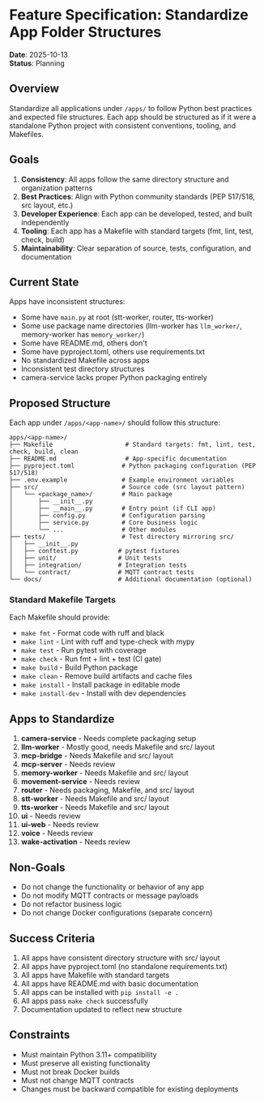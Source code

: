 # Feature Specification: Standardize App Folder Structures

**Date**: 2025-10-13  
**Status**: Planning

## Overview

Standardize all applications under `/apps/` to follow Python best practices and expected file structures. Each app should be structured as if it were a standalone Python project with consistent conventions, tooling, and Makefiles.

## Goals

1. **Consistency**: All apps follow the same directory structure and organization patterns
2. **Best Practices**: Align with Python community standards (PEP 517/518, src layout, etc.)
3. **Developer Experience**: Each app can be developed, tested, and built independently
4. **Tooling**: Each app has a Makefile with standard targets (fmt, lint, test, check, build)
5. **Maintainability**: Clear separation of source, tests, configuration, and documentation

## Current State

Apps have inconsistent structures:
- Some have `main.py` at root (stt-worker, router, tts-worker)
- Some use package name directories (llm-worker has `llm_worker/`, memory-worker has `memory_worker/`)
- Some have README.md, others don't
- Some have pyproject.toml, others use requirements.txt
- No standardized Makefile across apps
- Inconsistent test directory structures
- camera-service lacks proper Python packaging entirely

## Proposed Structure

Each app under `/apps/<app-name>/` should follow this structure:

```
apps/<app-name>/
├── Makefile                    # Standard targets: fmt, lint, test, check, build, clean
├── README.md                   # App-specific documentation
├── pyproject.toml             # Python packaging configuration (PEP 517/518)
├── .env.example               # Example environment variables
├── src/                       # Source code (src layout pattern)
│   └── <package_name>/        # Main package
│       ├── __init__.py
│       ├── __main__.py        # Entry point (if CLI app)
│       ├── config.py          # Configuration parsing
│       ├── service.py         # Core business logic
│       └── ...                # Other modules
├── tests/                     # Test directory mirroring src/
│   ├── __init__.py
│   ├── conftest.py           # pytest fixtures
│   ├── unit/                 # Unit tests
│   ├── integration/          # Integration tests
│   └── contract/             # MQTT contract tests
└── docs/                     # Additional documentation (optional)
```

### Standard Makefile Targets

Each Makefile should provide:
- `make fmt` - Format code with ruff and black
- `make lint` - Lint with ruff and type-check with mypy
- `make test` - Run pytest with coverage
- `make check` - Run fmt + lint + test (CI gate)
- `make build` - Build Python package
- `make clean` - Remove build artifacts and cache files
- `make install` - Install package in editable mode
- `make install-dev` - Install with dev dependencies

## Apps to Standardize

1. **camera-service** - Needs complete packaging setup
2. **llm-worker** - Mostly good, needs Makefile and src/ layout
3. **mcp-bridge** - Needs Makefile and src/ layout
4. **mcp-server** - Needs review
5. **memory-worker** - Needs Makefile and src/ layout
6. **movement-service** - Needs review
7. **router** - Needs packaging, Makefile, and src/ layout
8. **stt-worker** - Needs Makefile and src/ layout
9. **tts-worker** - Needs Makefile and src/ layout
10. **ui** - Needs review
11. **ui-web** - Needs review
12. **voice** - Needs review
13. **wake-activation** - Needs review

## Non-Goals

- Do not change the functionality or behavior of any app
- Do not modify MQTT contracts or message payloads
- Do not refactor business logic
- Do not change Docker configurations (separate concern)

## Success Criteria

1. All apps have consistent directory structure with src/ layout
2. All apps have pyproject.toml (no standalone requirements.txt)
3. All apps have Makefile with standard targets
4. All apps have README.md with basic documentation
5. All apps can be installed with `pip install -e .`
6. All apps pass `make check` successfully
7. Documentation updated to reflect new structure

## Constraints

- Must maintain Python 3.11+ compatibility
- Must preserve all existing functionality
- Must not break Docker builds
- Must not change MQTT contracts
- Changes must be backward compatible for existing deployments
